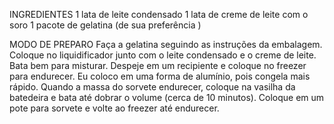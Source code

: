 INGREDIENTES
    1 lata de leite condensado
    1 lata de creme de leite com o soro
    1 pacote de gelatina (de sua preferência )

MODO DE PREPARO
    Faça a gelatina seguindo as instruções da embalagem.
    Coloque no liquidificador junto com o leite condensado e o creme de leite.
    Bata bem para misturar.
    Despeje em um recipiente e coloque no freezer para endurecer.
    Eu coloco em uma forma de alumínio, pois congela mais rápido.
    Quando a massa do sorvete endurecer, coloque na vasilha da batedeira e bata até dobrar o volume (cerca de 10 minutos).
    Coloque em um pote para sorvete e volte ao freezer até endurecer.
